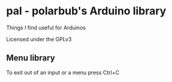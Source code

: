 # pal - polarbub's Arduino library
Things I find useful for Arduinos 

Licensed under the GPLv3

## Menu library
To exit out of an input or a menu press Ctrl+C